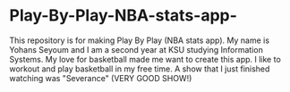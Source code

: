 # Play-By-Play-NBA-stats-app-
This repository is for making Play By Play (NBA stats app).
My name is Yohans Seyoum and I am a second year at KSU studying Information Systems.
My love for basketball made me want to create this app. 
I like to workout and play basketball in my free time. 
A show that I just finished watching was "Severance" (VERY GOOD SHOW!)
